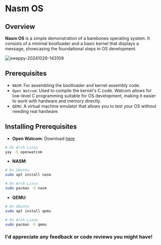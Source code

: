 # Nasm OS
## Overview
**Nasm OS** is a simple demonstration of a barebones operating system. It consists of a minimal bootloader and a basic kernel that displays a message, showcasing the foundational steps in OS development.

![swappy-20241026-143109](https://github.com/user-attachments/assets/5429ea05-1624-49b4-af41-a0d588c971ff)

## Prerequisites
* `NASM`: For assembling the bootloader and kernel assembly code.
* `Open Watcom`: Used to compile the kernel's C code. Watcom allows for low-level C programming suitable for OS development, making it easier to work with hardware and memory directly.
* `QEMU`: A virtual machine emulator that allows you to test your OS without needing real hardware.

## Installing Prerequisites
* **Open Watcom**: Download [here](https://openwatcom.org/)
```bash
# On Arch Linux
yay -S openwatcom
```
* **NASM**:
```bash
# On Ubuntu
sudo apt install nasm
```
```bash
# On Arch Linux
sudo pacman -S nasm
```
* **QEMU**:
```bash
# On Ubuntu
sudo apt install qemu
```
```bash
# On Arch Linux
sudo pacman -S qemu
```

### I'd appreciate any feedback or code reviews you might have!
